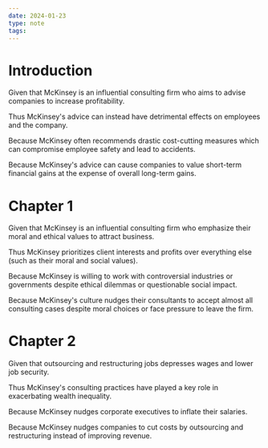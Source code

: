 ```yaml
---
date: 2024-01-23
type: note
tags:
---
```


# Introduction
Given that McKinsey is an influential consulting firm who aims to advise companies to increase profitability.

Thus McKinsey's advice can instead have detrimental effects on employees and the company.

Because McKinsey often recommends drastic cost-cutting measures which can compromise employee safety and lead to accidents.

Because McKinsey's advice can cause companies to value short-term financial gains at the expense of overall long-term gains.

# Chapter 1
Given that McKinsey is an influential consulting firm who emphasize their moral and ethical values to attract business.

Thus McKinsey prioritizes client interests and profits over everything else (such as their moral and social values).

Because McKinsey is willing to work with controversial industries or governments despite ethical dilemmas or questionable social impact.

Because McKinsey's culture nudges their consultants to accept almost all consulting cases despite moral choices or face pressure to leave the firm.

# Chapter 2
Given that outsourcing and restructuring jobs depresses wages and lower job security.

Thus McKinsey's consulting practices have played a key role in exacerbating wealth inequality.

Because McKinsey nudges corporate executives to inflate their salaries.

Because McKinsey nudges companies to cut costs by outsourcing and restructuring instead of improving revenue.
